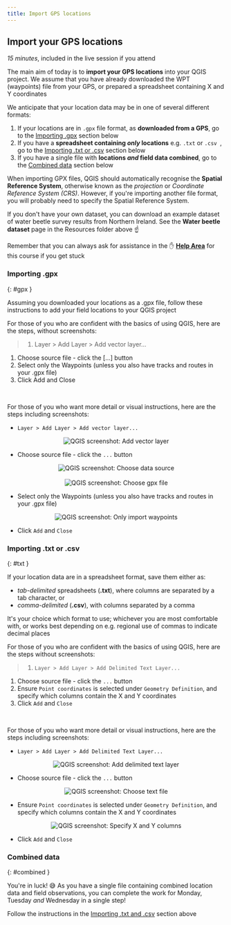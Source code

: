```yaml
---
title: Import GPS locations
---
```


## Import your GPS locations
*15 minutes*, included in the live session if you attend

The main aim of today is to **import your GPS locations** into your QGIS project.  We assume that you have already downloaded the WPT (waypoints) file from your GPS, or prepared a spreadsheet containing X and Y coordinates

We anticipate that your location data may be in one of several different formats:
1. If your locations are in `.gpx` file format, as **downloaded from a GPS**, go to the [Importing .gpx](#gpx) section below
2. If you have a **spreadsheet containing *only* locations** e.g. `.txt` or `.csv `, go to the [Importing .txt or .csv](#txt) section below
3. If you have a single file with **locations *and* field data combined**, go to the [Combined data](#combined) section below

When importing GPX files, QGIS should automatically recognise the **Spatial Reference System**, otherwise known as the *projection* or *Coordinate Reference System (CRS)*.  However, if you're importing another file format, you will probably need to specify the Spatial Reference System.

If you don't have your own dataset, you can download an example dataset of water beetle survey results from Northern Ireland.  See the **Water beetle dataset** page in the Resources folder above :point_up:

Remember that you can always ask for assistance in the :raised_hand: [**Help Area**](https://padlet.com/VerdantLearn_LT/GISRefresher2_HelpArea_May2021) for this course if you get stuck


### Importing .gpx
{: #gpx }

Assuming you downloaded your locations as a .gpx file, follow these instructions to add your field locations to your QGIS project

For those of you who are confident with the basics of using QGIS, here are the steps, without screenshots:
> 1. Layer > Add Layer > Add vector layer...
1. Choose source file - click the [...] button
2. Select only the Waypoints (unless you also have tracks and routes in your .gpx file)
3. Click Add and Close

<br>

For those of you who want more detail or visual instructions, here are the steps including screenshots:

- `Layer > Add Layer > Add vector layer...`
<center><img src="{{site.baseurl}}/img/add-vector-qgis-018.png" alt="QGIS screenshot: Add vector layer"></center>

- Choose source file - click the `...` button
<center><img src="{{site.baseurl}}/img/add-vector-qgis-020.png" alt="QGIS screenshot: Choose data source"></center>
<br>
<center><img src="{{site.baseurl}}/img/add-vector-qgis-022.png" alt="QGIS screenshot: Choose gpx file"></center>

- Select only the Waypoints (unless you also have tracks and routes in your .gpx file)
<center><img src="{{site.baseurl}}/img/add-vector-qgis-033.png" alt="QGIS screenshot: Only import waypoints"></center>

- Click `Add` and `Close`

### Importing .txt or .csv
{: #txt }

If your location data are in a spreadsheet format, save them either as:
- *tab-delimited* spreadsheets (**.txt**), where columns are separated by a tab character, or
- *comma-delimited* (**.csv**), with columns separated by a comma

It's your choice which format to use; whichever you are most comfortable with, or works best depending on e.g. regional use of commas to indicate decimal places

For those of you who are confident with the basics of using QGIS, here are the steps without screenshots:
> 1. `Layer > Add Layer > Add Delimited Text Layer...`
1. Choose source file - click the `...` button
2. Ensure `Point coordinates` is selected under `Geometry Definition`, and specify which columns contain the X and Y coordinates 
3. Click `Add` and `Close`

<br>

For those of you who want more detail or visual instructions, here are the steps including screenshots:

- `Layer > Add Layer > Add Delimited Text Layer...`

<center><img src="{{site.baseurl}}/img/add-text-qgis-013.png" alt="QGIS screenshot: Add delimited text layer"></center>

- Choose source file - click the `...` button
<center><img src="{{site.baseurl}}/img/add-text-qgis-019.png" alt="QGIS screenshot: Choose text file"></center>

- Ensure `Point coordinates` is selected under `Geometry Definition`, and specify which columns contain the X and Y coordinates 
<center><img src="{{site.baseurl}}/img/add-text-qgis-033.png" alt="QGIS screenshot: Specify X and Y columns"></center>

- Click `Add` and `Close`


### Combined data
{: #combined }

You're in luck!  :sweat_smile:  As you have a single file containing combined location data and field observations, you can complete the work for Monday, Tuesday *and* Wednesday in a single step!

Follow the instructions in the [Importing .txt and .csv](#txt) section above